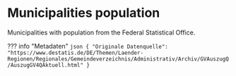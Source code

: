 # Municipalities population

Municipalities with population from the Federal Statistical Office.


??? info "Metadaten"
    ```json
    {
        "Originale Datenquelle": "https://www.destatis.de/DE/Themen/Laender-Regionen/Regionales/Gemeindeverzeichnis/Administrativ/Archiv/GVAuszugQ/AuszugGV4QAktuell.html"
    }
    ```
